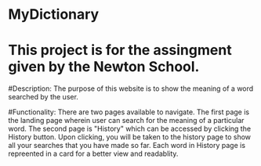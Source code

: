 # MyDictionary
# This project is for the assingment given by the Newton School.
#Description: The purpose of this website is to show the meaning of a word searched by the user.

#Functionality: There are two pages available to navigate. The first page is the landing page wherein user can search for the meaning of a particular word. The second page is "History" which can be accessed by clicking the History button. Upon clicking, you will be taken to the history page to show all your searches that you have made so far. Each word in History page is repreented in a card for a better view and readablity.